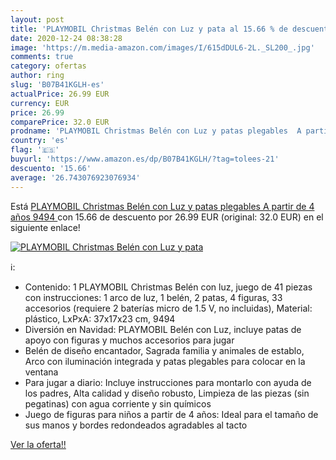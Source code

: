 ```yaml
---
layout: post
title: 'PLAYMOBIL Christmas Belén con Luz y pata al 15.66 % de descuento'
date: 2020-12-24 08:38:28
image: 'https://m.media-amazon.com/images/I/615dDUL6-2L._SL200_.jpg'
comments: true
category: ofertas
author: ring
slug: 'B07B41KGLH-es'
actualPrice: 26.99 EUR
currency: EUR
price: 26.99
comparePrice: 32.0 EUR
prodname: 'PLAYMOBIL Christmas Belén con Luz y patas plegables  A partir de 4 años  9494 '
country: 'es'
flag: '🇪🇸'
buyurl: 'https://www.amazon.es/dp/B07B41KGLH/?tag=tolees-21'
descuento: '15.66'
average: '26.743076923076934'
---
```


Está [PLAYMOBIL Christmas Belén con Luz y patas plegables  A partir de 4 años  9494 ](https://www.amazon.es/dp/B07B41KGLH/?tag=tolees-21) con 15.66 de descuento por 26.99 EUR (original: 32.0 EUR) en el siguiente enlace!

[![PLAYMOBIL Christmas Belén con Luz y pata](https://m.media-amazon.com/images/I/615dDUL6-2L._SL200_.jpg)](https://www.amazon.es/dp/B07B41KGLH/?tag=tolees-21)

ℹ️:

- Contenido: 1 PLAYMOBIL Christmas Belén con luz, juego de 41 piezas con instrucciones: 1 arco de luz, 1 belén, 2 patas, 4 figuras, 33 accesorios (requiere 2 baterías micro de 1.5 V, no incluidas), Material: plástico, LxPxA: 37x17x23 cm, 9494
- Diversión en Navidad: PLAYMOBIL Belén con Luz, incluye patas de apoyo con figuras y muchos accesorios para jugar
- Belén de diseño encantador, Sagrada familia y animales de establo, Arco con iluminación integrada y patas plegables para colocar en la ventana
- Para jugar a diario: Incluye instrucciones para montarlo con ayuda de los padres, Alta calidad y diseño robusto, Limpieza de las piezas (sin pegatinas) con agua corriente y sin químicos
- Juego de figuras para niños a partir de 4 años: Ideal para el tamaño de sus manos y bordes redondeados agradables al tacto

[Ver la oferta!!](https://www.amazon.es/dp/B07B41KGLH/?tag=tolees-21)
